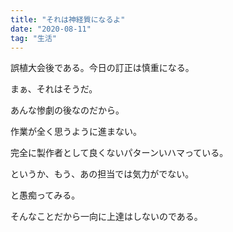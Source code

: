 ```yaml
---
title: "それは神経質になるよ"
date: "2020-08-11"
tag: "生活"
---
```


誤植大会後である。今日の訂正は慎重になる。

まぁ、それはそうだ。

あんな惨劇の後なのだから。

作業が全く思うように進まない。

完全に製作者として良くないパターンいハマっている。

というか、もう、あの担当では気力がでない。

と愚痴ってみる。

そんなことだから一向に上達はしないのである。